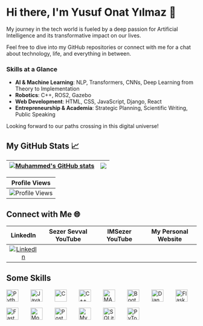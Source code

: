 # Hi there, I'm Yusuf Onat Yılmaz 👋

My journey in the tech world is fueled by a deep passion for Artificial Intelligence and its transformative impact on our lives.

Feel free to dive into my GitHub repositories or connect with me for a chat about technology, life, and everything in between.

### Skills at a Glance
- **AI & Machine Learning**: NLP, Transformers, CNNs, Deep Learning from Theory to Implementation
- **Robotics**: C++, ROS2, Gazebo
- **Web Development**: HTML, CSS, JavaScript, Django, React
- **Entrepreneurship & Academia**: Strategic Planning, Scientific Writing, Public Speaking

Looking forward to our paths crossing in this digital universe!

## My GitHub Stats 📈

| <a href="https://github.com/YusufOnatYilmaz"><img align="center" src="https://github-readme-stats.vercel.app/api?username=YusufOnatYilmaz&show_icons=true&include_all_commits=true&theme=buefy&hide_border=true" alt="Muhammed's GitHub stats" /></a> | <a href="https://github.com/YusufOnatYilmaz"><img align="center" src="https://github-readme-stats.vercel.app/api/top-langs/?username=YusufOnatYilmaz&layout=compact&theme=buefy&hide_border=true" /></a> |
| ------------- | ------------- |

| Profile Views |
|---------------|
| ![Profile Views](https://komarev.com/ghpvc/?username=YusufOnatYilmaz&color=brightgreen) |

## Connect with Me 🌐
| LinkedIn | Sezer Sevval YouTube | IMSezer YouTube | My Personal Website |
|:--------:|:--------------------:|:---------------:|:-------------------:|
| [![LinkedIn](https://img.shields.io/badge/LinkedIn-Connect%20with%20me-blue?style=flat&logo=linkedin)](https://www.linkedin.com/in/yusuf-onat-y%C4%B1lmaz-ba07741a1/) |

## Some Skills

<div style="display: flex; flex-wrap: wrap; gap: 16px; justify-content: left;"><img src="https://img.shields.io/badge/Python-306998?logo=python&logoColor=white" height="32" alt="Python" style="margin-right: 16px"> <img src="https://img.shields.io/badge/JavaScript-F7DF1C?logo=javascript&logoColor=white" height="32" alt="JavaScript" style="margin-right: 16px"> <img src="https://img.shields.io/badge/C-A8B9CC?logo=c&logoColor=white" height="32" alt="C" style="margin-right: 16px"> <img src="https://img.shields.io/badge/C%2B%2B-F34B7F?logo=c%2B%2B&logoColor=white" height="32" alt="C++" style="margin-right: 16px"> <img src="https://img.shields.io/badge/MATLAB-0076A8?logo=matlab&logoColor=white" height="32" alt="MATLAB" style="margin-right: 16px"> <img src="https://img.shields.io/badge/Bootstrap-563D7C?logo=bootstrap&logoColor=white" height="32" alt="Bootstrap" style="margin-right: 16px"> <img src="https://img.shields.io/badge/Django-092E20?logo=django&logoColor=white" height="32" alt="Django" style="margin-right: 16px"> <img src="https://img.shields.io/badge/Flask-000000?logo=flask&logoColor=white" height="32" alt="Flask" style="margin-right: 16px"> <img src="https://img.shields.io/badge/FastAPI-009688?logo=fastapi&logoColor=white" height="32" alt="FastAPI" style="margin-right: 16px"> <img src="https://img.shields.io/badge/MongoDB-4EA94B?logo=mongodb&logoColor=white" height="32" alt="MongoDB" style="margin-right: 16px"> <img src="https://img.shields.io/badge/PostgreSQL-316192?logo=postgresql&logoColor=white" height="32" alt="PostgreSQL" style="margin-right: 16px"> <img src="https://img.shields.io/badge/MySQL-4479A1?logo=mysql&logoColor=white" height="32" alt="MySQL" style="margin-right: 16px"> <img src="https://img.shields.io/badge/SQLite-003B57?logo=sqlite&logoColor=white" height="32" alt="SQLite" style="margin-right: 16px"> <img src="https://img.shields.io/badge/PyTorch-EE4C2C?logo=pytorch&logoColor=white" height="32" alt="PyTorch" style="margin-right: 16px"></div>
